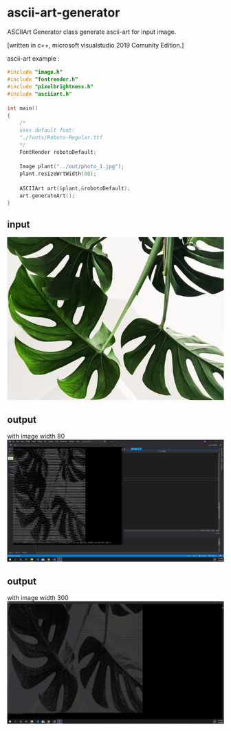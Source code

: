 # ascii-art-generator

ASCIIArt Generator class generate ascii-art for input image.

[written in c++, microsoft visualstudio 2019 Comunity Edition.]

ascii-art example :


```cpp
#include "image.h"
#include "fontrender.h"
#include "pixelbrightness.h"
#include "asciiart.h"

int main()
{
    /*
    uses default font:
    "./fonts/Roboto-Regular.ttf
    */
    FontRender robotoDefault;

    Image plant("../out/photo_1.jpg");
    plant.resizeWrtWidth(80);

    ASCIIArt art(&plant,&robotoDefault);
    art.generateArt();
}
```
## input
<img src="./out/photo_1.jpg" />

## output
with image width 80
<img src="./out/screenshot_1.jpg" />

## output
with image width 300
<img src="./out/screenshot_2.jpg" />
